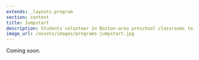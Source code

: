 ```yaml
---
extends: _layouts.program
section: content
title: Jumpstart
description: Students volunteer in Boston-area preschool classrooms to promote language, literacy, and social-emotional development.
image_url: /assets/images/programs-jumpstart.jpg
---
```


Coming soon.

